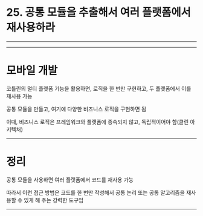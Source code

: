 # 25. 공통 모듈을 추출해서 여러 플랫폼에서 재사용하라

---

---

# 모바일 개발

코틀린의 멀티 플랫폼 기능을 활용하면, 로직을 한 번만 구현하고, 두 플랫폼에서 이를 재사용 가능

공통 모듈을 만들고, 여기에 다양한 비즈니스 로직을 구현하면 됨

이때, 비즈니스 로직은 프레임워크와 플랫폼에 종속되지 않고, 독립적이어야 함(클린 아키텍처)

---

# 정리

공통 모듈을 사용하면 여러 플랫폼에서 코드를 재사용 가능

따라서 이런 접근 방법은 코드를 한 번만 작성해서 공통 논리 또는 공통 알고리즘을 재사용할 수 있게 해 주는 강력한 도구임

---